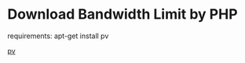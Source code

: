 Download Bandwidth Limit by PHP
============

requirements:
	apt-get install pv

[pv](http://www.ivarch.com/programs/pv.shtml)

